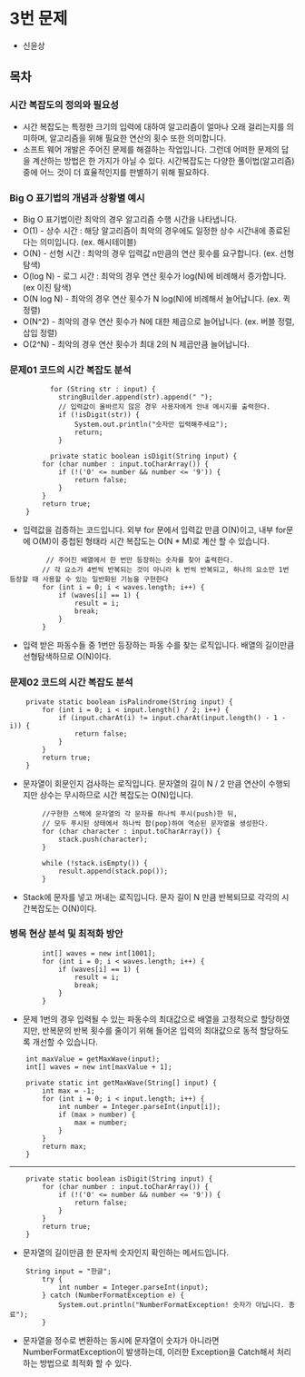 # 3번 문제
* 신윤상

## 목차
### 시간 복잡도의 정의와 필요성
- 시간 복잡도는 특정한 크기의 입력에 대하여 알고리즘이 얼마나 오래 걸리는지를 의미하며, 알고리즘을 위해 필요한 연산의 횟수 또한 의미합니다.
- 소프트 웨어 개발은 주어진 문제를 해결하는 작업입니다. 그런데 어떠한 문제의 답을 계산하는 방법은 한 가지가 아닐 수 있다. 시간복잡도는 다양한 풀이법(알고리즘) 중에 어느 것이 더 효율적인지를 판별하기 위해 필요하다.

### Big O 표기법의 개념과 상황별 예시
- Big O 표기법이란 최악의 경우 알고리즘 수행 시간을 나타냅니다.
- O(1) - 상수 시간 : 해당 알고리즘이 최악의 경우에도 일정한 상수 시간내에 종료된다는 의미입니다. (ex. 해시테이블)
- O(N) - 선형 시간 : 최악의 경우 입력값 n만큼의 연산 횟수를 요구합니다. (ex. 선형탐색)
- O(log N) - 로그 시간 : 최악의 경우 연산 횟수가 log(N)에 비례해서 증가합니다. (ex 이진 탐색)
- O(N log N) - 최악의 경우 연산 횟수가 N log(N)에 비례해서 늘어납니다. (ex. 퀵 정렬)
- O(N^2) - 최악의 경우 연산 횟수가 N에 대한 제곱으로 늘어납니다. (ex. 버블 정렬, 삽입 정렬)
- O(2^N) - 최악의 경우 연산 횟수가 최대 2의 N 제곱만큼 늘어납니다.

### 문제01 코드의 시간 복잡도 분석
```
          for (String str : input) {
            stringBuilder.append(str).append(" ");
            // 입력값이 올바르지 않은 경우 사용자에게 안내 메시지를 출력한다.
            if (!isDigit(str)) {
                System.out.println("숫자만 입력해주세요");
                return;
            }
            
          private static boolean isDigit(String input) {
        for (char number : input.toCharArray()) {
            if (!('0' <= number && number <= '9')) {
                return false;
            }
        }
        return true;
    }
 ```
 - 입력값을 검증하는 코드입니다. 외부 for 문에서 입력값 만큼 O(N)이고, 내부 for문에 O(M)이 중첩된 형태라 시간 복잡도는 O(N * M)로 계산 할 수 있습니다.
```
         // 주어진 배열에서 한 번만 등장하는 숫자를 찾아 출력한다.
        // 각 요소가 4번씩 반복되는 것이 아니라 k 번씩 반복되고, 하나의 요소만 1번 등장할 때 사용할 수 있는 일반화된 기능을 구현한다
        for (int i = 0; i < waves.length; i++) {
            if (waves[i] == 1) {
                result = i;
                break;
            }
        }
```
 - 입력 받은 파동수들 중 1번만 등장하는 파동 수를 찾는 로직입니다. 배열의 길이만큼 선형탐색하므로 O(N)이다.

### 문제02 코드의 시간 복잡도 분석
```
    private static boolean isPalindrome(String input) {
        for (int i = 0; i < input.length() / 2; i++) {
            if (input.charAt(i) != input.charAt(input.length() - 1 - i)) {
                return false;
            }
        }
        return true;
    }
```
- 문자열이 회문인지 검사하는 로직입니다. 문자열의 길이 N / 2 만큼 연산이 수행되지만 상수는 무시하므로 시간 복잡도는 O(N)입니다.
```
        //구현한 스택에 문자열의 각 문자를 하나씩 푸시(push)한 뒤,
        // 모두 푸시된 상태에서 하나씩 팝(pop)하여 역순된 문자열을 생성한다.
        for (char character : input.toCharArray()) {
            stack.push(character);
        }

        while (!stack.isEmpty()) {
            result.append(stack.pop());
        }
```
- Stack에 문자를 넣고 꺼내는 로직입니다. 문자 길이 N 만큼 반복되므로 각각의 시간복잡도는 O(N)이다.

### 병목 현상 분석 및 최적화 방안
```
        int[] waves = new int[1001];
        for (int i = 0; i < waves.length; i++) {
            if (waves[i] == 1) {
                result = i;
                break;
            }
        }
```
- 문제 1번의 경우 입력될 수 있는 파동수의 최대값으로 배열을 고정적으로 할당하였지만, 반복문의 반복 횟수를 줄이기 위해 들어온 입력의 최대값으로 동적 할당하도록 개선할 수 있습니다.
```
    int maxValue = getMaxWave(input);
    int[] waves = new int[maxValue + 1];
    
    private static int getMaxWave(String[] input) {
        int max = -1;
        for (int i = 0; i < input.length; i++) {
            int number = Integer.parseInt(input[i]);
            if (max > number) {
                max = number;
            }
        }
        return max;
    }
```
---------------------------------------------------

```
    private static boolean isDigit(String input) {
        for (char number : input.toCharArray()) {
            if (!('0' <= number && number <= '9')) {
                return false;
            }
        }
        return true;
    }
```

- 문자열의 길이만큼 한 문자씩 숫자인지 확인하는 메서드입니다.
```
    String input = "한글";
        try {
            int number = Integer.parseInt(input);
        } catch (NumberFormatException e) {
            System.out.println("NumberFormatException! 숫자가 아닙니다. 종료");
        }
```
- 문자열을 정수로 변환하는 동시에 문자열이 숫자가 아니라면 NumberFormatException이 발생하는데, 이러한 Exception을 Catch해서 처리하는 방법으로 최적화 할 수 있다.